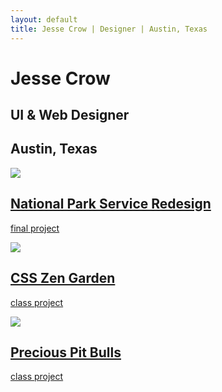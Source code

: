 ```yaml
---
layout: default
title: Jesse Crow | Designer | Austin, Texas
---
```

<div class="portfolio-index-header">
	<h1>Jesse Crow</h1>
	<h2>UI &amp; Web Designer</h2>
	<h2>Austin, Texas</h2>
</div>
<div class="wrapper">
	<div class="portfolio-item">
		<a href="/projects/nationalparks.html">
			<div class="portfolio-snippet">
				<img src="../img/portfolio-pages/smokies-hero.jpg">
			</div>
			<div class="portfolio-snippet-info">
					<h2>National Park Service Redesign</h2>
					<p>final project</p>
			</div>
		</a>
	</div>
	<div class="portfolio-item">
		<a href="/projects/css-zen.html">
			<div class="portfolio-snippet">
				<img src="../img/portfolio-pages/css-zen.jpg">
			</div>
			<div class="portfolio-snippet-info">
					<h2>CSS Zen Garden</h2>
					<p>class project</p>
			</div>
		</a>
	</div>
	<div class="portfolio-item">
		<a href="/projects/precious-pitbulls.html">
			<div class="portfolio-snippet">
				<img src="../img/portfolio-pages/pitbull.jpg">
			</div>
			<div class="portfolio-snippet-info">
					<h2>Precious Pit Bulls</h2>
					<p>class project</p>
			</div>
		</a>
	</div>
	<script>
  (function(i,s,o,g,r,a,m){i['GoogleAnalyticsObject']=r;i[r]=i[r]||function(){
  (i[r].q=i[r].q||[]).push(arguments)},i[r].l=1*new Date();a=s.createElement(o),
  m=s.getElementsByTagName(o)[0];a.async=1;a.src=g;m.parentNode.insertBefore(a,m)
  })(window,document,'script','//www.google-analytics.com/analytics.js','ga');

  ga('create', 'UA-61501368-1', 'auto');
  ga('send', 'pageview');

</script>